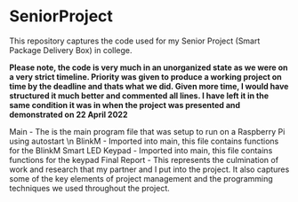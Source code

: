 # SeniorProject

This repository captures the code used for my Senior Project (Smart Package Delivery Box) in college. 

**Please note, the code is very much in an unorganized state as we were on a very strict timeline. Priority was given to produce a working project on time by the deadline and thats what we did. Given more time, I would have structured it much better and commented all lines. I have left it in the same condition it was in when the project was presented and demonstrated on 22 April 2022**

Main - The is the main program file that was setup to run on a Raspberry Pi using autostart \n 
BlinkM - Imported into main, this file contains functions for the BlinkM Smart LED
Keypad - Imported into main, this file contains functions for the keypad
Final Report - This represents the culmination of work and research that my partner and I put into the project. It also captures some of the key elements of project management and the programming techniques we used throughout the project.
